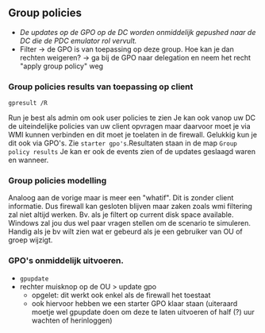 ## Group policies
- _De updates op de GPO op de DC worden onmiddelijk gepushed naar de DC die de PDC emulator rol vervult._
- Filter -> de GPO is van toepassing op deze group. Hoe kan je dan rechten weigeren? -> ga bij de GPO naar delegation en neem het recht "apply group policy" weg

### Group policies results van toepassing op client
```
gpresult /R
```
Run je best als admin om ook user policies te zien
Je kan ook vanop uw DC de uiteindelijke policies van uw client opvragen maar daarvoor moet je via WMI kunnen verbinden en dit moet je toelaten in de firewall. Gelukkig kun je dit
ook via GPO's. Zie `starter gpo's`.Resultaten staan in de map `Group policy results`
Je kan er ook de events zien of de updates geslaagd waren en wanneer.

### Group policies modelling
Analoog aan de vorige maar is meer een "whatif". Dit is zonder client informatie. Dus firewall kan gesloten blijven maar zaken zoals wmi filtering 
zal niet altijd werken. Bv. als je filtert op current disk space available. Windows zal jou dus wel paar vragen stellen om de scenario te simuleren. Handig als je bv wilt zien wat er gebeurd als je een gebruiker van OU of groep wijzigt.

### GPO's onmiddelijk uitvoeren.
- `gpupdate`
- rechter muisknop op de OU > update gpo
  - opgelet: dit werkt ook enkel als de firewall het toestaat
  - ook hiervoor hebben we een starter GPO klaar staan (uiteraard moetje wel gpupdate doen om deze te laten uitvoeren of half (?) uur wachten of herinloggen)
